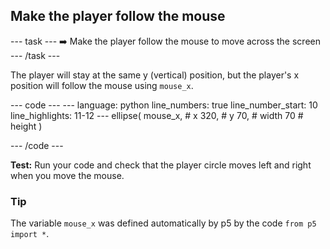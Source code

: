 <h2 class="c-project-heading--task">Make the player follow the mouse</h2>

--- task ---
➡️ Make the player follow the mouse to move across the screen
--- /task --- 

The player will stay at the same y (vertical) position, but the player's x position will follow the mouse using `mouse_x`.

<div class="c-project-code">
--- code ---
---
language: python
line_numbers: true
line_number_start: 10
line_highlights: 11-12
---
ellipse(
        mouse_x, # x
        320, # y
        70,  # width
        70   # height
    ) 
  
--- /code ---
</div>


**Test:** Run your code and check that the player circle moves left and right when you move the mouse. 

<div class="c-project-callout c-project-callout--tip">

### Tip

The variable `mouse_x` was defined automatically by p5 by the code `from p5 import *`.  

</div>
